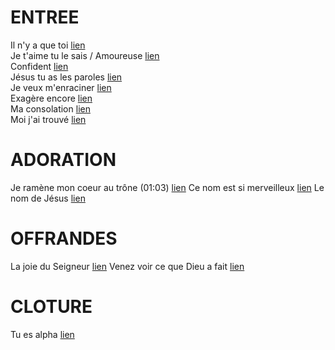 # ENTREE
Il n'y a que toi [lien](https://www.youtube.com/watch?v=sTZ3D5SZ3i0)  
Je t'aime tu le sais / Amoureuse [lien](https://www.youtube.com/watch?v=1S8z8zPaotc)  
Confident [lien](https://www.youtube.com/watch?v=96xQ7sN6A34)  
Jésus tu as les paroles [lien](https://www.youtube.com/watch?v=Mn4oFz7umBo)  
Je veux m'enraciner [lien](https://www.youtube.com/watch?v=7VlR55m68Qc)  
Exagère encore [lien](https://www.youtube.com/watch?v=f9cR9-fWAiw)  
Ma consolation [lien](https://www.youtube.com/watch?v=pDqW-f2x6kI)  
Moi j'ai trouvé [lien](https://www.youtube.com/watch?v=zk9yw2qc9DA)  

# ADORATION
Je ramène mon coeur au trône (01:03) [lien](https://www.youtube.com/watch?v=UCYDFZmw-Fg)
Ce nom est si merveilleux [lien](https://www.youtube.com/watch?v=CxtgN-ncz80&t=49s)
Le nom de Jésus [lien](https://www.youtube.com/watch?v=JL9ikMmRNW8)

# OFFRANDES
La joie du Seigneur [lien]()
Venez voir ce que Dieu a fait [lien](https://www.youtube.com/watch?v=Cep-14vWyIs)

# CLOTURE
Tu es alpha [lien](https://www.youtube.com/watch?v=zFqAsPiKbN0)
